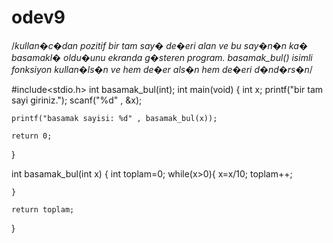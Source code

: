 # odev9

/*kullan�c�dan pozitif bir tam say� de�eri alan ve bu say�n�n ka� basamakl� oldu�unu ekranda g�steren program. basamak_bul() isimli fonksiyon kullan�ls�n
ve hem de�er als�n hem de�eri d�nd�rs�n*/

#include<stdio.h>
int basamak_bul(int);
int main(void)
{
	int x;
	printf("bir tam sayi giriniz.");
	scanf("%d" , &x);
	
	printf("basamak sayisi: %d" , basamak_bul(x));
	
	return 0;
}

int basamak_bul(int x)
{
	int toplam=0;
	while(x>0){
		x=x/10;
		toplam++;
	
	}
	
	return toplam;
	
}
